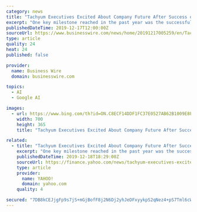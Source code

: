 ```yaml
---
category: news
title: "Tachyum Executives Excited About Company Future After Success of 2019"
excerpt: "One key milestone reached in the past year was the successful deployment of Linux OS and Tensorflow on the Prodigy Universal Processor architecture. Running Linux on a simulated Prodigy platform signaled that the chip can be used for all compute tasks, as opposed to current special-purpose chips or accelerators with limited applications and ..."
publishedDateTime: 2019-12-17T12:00:00Z
sourceUrl: https://www.businesswire.com/news/home/20191217005259/en/Tachyum-Executives-Excited-Company-Future-Success-2019
type: article
quality: 24
heat: 24
published: false

provider:
  name: Business Wire
  domain: businesswire.com

topics:
  - AI
  - Google AI

images:
  - url: https://www.bing.com/th?id=ON.C8ECF14DDF1FC37E0527AB62B1009E8F
    width: 700
    height: 365
    title: "Tachyum Executives Excited About Company Future After Success of 2019"

related:
  - title: "Tachyum Executives Excited About Company Future After Success of 2019"
    excerpt: "One key milestone reached in the past year was the successful deployment of Linux OS and Tensorflow on the Prodigy Universal Processor architecture. Running Linux on a simulated Prodigy platform signaled that the chip can be used for all compute tasks, as opposed to current special-purpose chips or accelerators with limited applications and ..."
    publishedDateTime: 2019-12-18T18:29:00Z
    sourceUrl: https://finance.yahoo.com/news/tachyum-executives-excited-company-future-130000121.html
    type: article
    provider:
      name: YAHOO!
      domain: yahoo.com
    quality: 4

secured: "7DB8kCEJjgFp9s7jS+mGjBofF8j2N6Dj2yhJeDFxyykpS2qNez4+pS7Tml6cW9D/uzY7xZKHHFqcgpEkm8JDf6FTWxPiLxsH6x5ar4XW5FNw4BYU/X2sUoahFa4qpcEaJoFH9d/+Q0D7NhZrvYP0uw4KvnoLdH1QOSPpiooaF1s8OgVBc+QuFXri9tloDcBUQopoSFLM3/ZVrtrLKS1lqxs457pM3VZ48sSDKVMPq0yD4MX4zwtkLBA87zITw0h5GjYEhjsBu2p1CVdzSLtsdA==;k7FISPdPyeRTDZGVLafW/g=="
---
```


